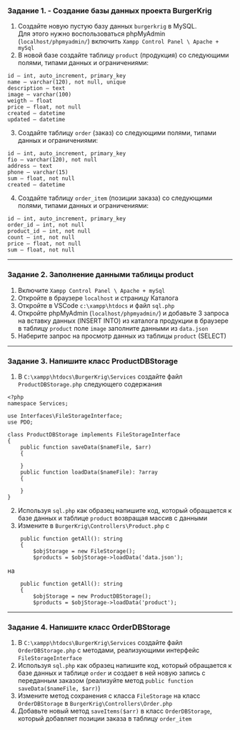 ### Задание 1. - Создание базы данных проекта BurgerKrig

1. Создайте новую пустую базу данных `burgerkrig` в MySQL.  
Для этого нужно воспользоваться phpMyAdmin (`localhost/phpmyadmin/`) включить `Xampp Control Panel \ Apache + mySql`  
2. В новой базе создайте таблицу `product` (продукция) со следующими полями, типами данных и ограничениями:
```
id — int, auto_increment, primary_key
name — varchar(120), not null, unique
description — text
image — varchar(100)
weigth — float
price — float, not null
created — datetime
updated — datetime
```
3. Cоздайте таблицу `order` (заказ) со следующими полями, типами данных и ограничениями:
```
id — int, auto_increment, primary_key
fio — varchar(120), not null
address — text
phone — varchar(15)
sum — float, not null
created — datetime
```
4. Cоздайте таблицу `order_item` (позиции заказа) со следующими полями, типами данных и ограничениями:
```
id — int, auto_increment, primary_key
order_id — int, not null
product_id — int, not null
count — int, not null 
price — float, not null
sum — float, not null
```
<hr>

### Задание 2. Заполнение данными таблицы product

1. Включите `Xampp Control Panel \ Apache + mySql`  
2. Откройте в браузере `localhost` и страницу Каталога
3. Откройте в VSCode `c:\xampp\htdocs` и файл `sql.php`
4. Откройте phpMyAdmin (`localhost/phpmyadmin/`) и добавьте 3 запроса на вставку данных (INSERT INTO)
из каталога продукции в браузере в таблицу `product`
поле `image` заполните данными из `data.json`
6. Наберите запрос на просмотр данных из таблицы `product` (SELECT)
<hr>

### Задание 3. Напишите класс ProductDBStorage

1. В `C:\xampp\htdocs\BurgerKrig\Services` создайте файл `ProductDBStorage.php` следующего содержания
```
<?php
namespace Services;

use Interfaces\FileStorageInterface;
use PDO;

class ProductDBStorage implements FileStorageInterface
{
    public function saveData($nameFile, $arr)
    {

    }
    public function loadData($nameFile): ?array
    {

    }
}
```
2. Используя `sql.php` как образец напишите код, который обращается к базе данных и таблице `product`
возвращая массив с данными
3. Измените в `BurgerKrig\Controllers\Product.php`
c
```
    public function getAll(): string
    {
        $objStorage = new FileStorage();
        $products = $objStorage->loadData('data.json');
```
на
```
    public function getAll(): string
    {
        $objStorage = new ProductDBStorage();
        $products = $objStorage->loadData('product');
```
<hr>

### Задание 4. Напишите класс OrderDBStorage

1. В `C:\xampp\htdocs\BurgerKrig\Services` создайте файл `OrderDBStorage.php` с методами, 
реализующими интерфейс `FileStorageInterface`
2. Используя `sql.php` как образец напишите код, который обращается к базе данных и таблице `order`
и создает в ней новую запись с переданным заказом
(реализуйте метод `public function saveData($nameFile, $arr)`)
3. Измените метод сохранения с класса `FileStorage` на класс `OrderDBStorage` в `BurgerKrig\Controllers\Order.php`
4. Добавьте новый метод `saveItems($arr)` в класс `OrderDBStorage`, который добавляет позиции заказа в таблицу `order_item`
